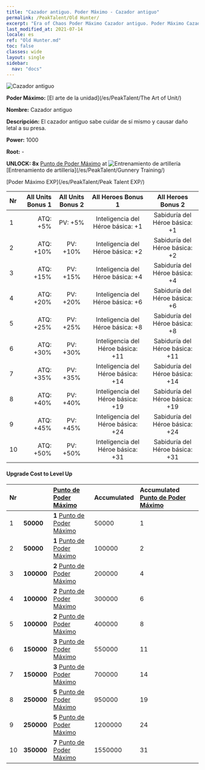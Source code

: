 ```yaml
---
title: "Cazador antiguo. Poder Máximo - Cazador antiguo"
permalink: /PeakTalent/Old Hunter/
excerpt: "Era of Chaos Poder Máximo Cazador antiguo. Poder Máximo Cazador antiguo. Cazador antiguo"
last_modified_at: 2021-07-14
locale: es
ref: "Old Hunter.md"
toc: false
classes: wide
layout: single
sidebar:
  nav: "docs"
---
```


  ![Cazador antiguo](/images/pt/talent_2010.png)

  **Poder Máximo:** [El arte de la unidad](/es/PeakTalent/The Art of Unit/)

  **Nombre:** Cazador antiguo

  **Descripción:** El cazador antiguo sabe cuidar de sí mismo y causar daño letal a su presa.

  **Power:** 1000

  **Root:** -

  **UNLOCK: 8x** [Punto de Poder Máximo](/ItemsES/con_934/) at ![Entrenamiento de artillería](/images/pt/talent_2008.png) [Entrenamiento de artillería](/es/PeakTalent/Gunnery Training/)

  [Poder Máximo EXP](/es/PeakTalent/Peak Talent EXP/)

  | Nr | All Units Bonus 1 | All Units Bonus 2 | All Heroes Bonus 1 | All Heroes Bonus 2 |
  |:---|--------------:|:-------------:|:-------------:|:-------------:|
  | 1 | ATQ: +5% | PV: +5% | Inteligencia del Héroe básica: +1 | Sabiduría del Héroe básica: +1 |
  | 2 | ATQ: +10% | PV: +10% | Inteligencia del Héroe básica: +2 | Sabiduría del Héroe básica: +2 |
  | 3 | ATQ: +15% | PV: +15% | Inteligencia del Héroe básica: +4 | Sabiduría del Héroe básica: +4 |
  | 4 | ATQ: +20% | PV: +20% | Inteligencia del Héroe básica: +6 | Sabiduría del Héroe básica: +6 |
  | 5 | ATQ: +25% | PV: +25% | Inteligencia del Héroe básica: +8 | Sabiduría del Héroe básica: +8 |
  | 6 | ATQ: +30% | PV: +30% | Inteligencia del Héroe básica: +11 | Sabiduría del Héroe básica: +11 |
  | 7 | ATQ: +35% | PV: +35% | Inteligencia del Héroe básica: +14 | Sabiduría del Héroe básica: +14 |
  | 8 | ATQ: +40% | PV: +40% | Inteligencia del Héroe básica: +19 | Sabiduría del Héroe básica: +19 |
  | 9 | ATQ: +45% | PV: +45% | Inteligencia del Héroe básica: +24 | Sabiduría del Héroe básica: +24 |
  | 10 | ATQ: +50% | PV: +50% | Inteligencia del Héroe básica: +31 | Sabiduría del Héroe básica: +31 |


#### Upgrade Cost to Level Up

  | Nr | <i class="fas fa-coins"/> | [Punto de Poder Máximo](/ItemsES/con_934/) | Accumulated <i class="fas fa-coins"/> | Accumulated [Punto de Poder Máximo](/ItemsES/con_934/) |
  |:---|:--------------|:-------------|:-------------|:-------------|
  | 1 | **50000** | **1** [Punto de Poder Máximo](/ItemsES/con_934/) | 50000 | 1 |
  | 2 | **50000** | **1** [Punto de Poder Máximo](/ItemsES/con_934/) | 100000 | 2 |
  | 3 | **100000** | **2** [Punto de Poder Máximo](/ItemsES/con_934/) | 200000 | 4 |
  | 4 | **100000** | **2** [Punto de Poder Máximo](/ItemsES/con_934/) | 300000 | 6 |
  | 5 | **100000** | **2** [Punto de Poder Máximo](/ItemsES/con_934/) | 400000 | 8 |
  | 6 | **150000** | **3** [Punto de Poder Máximo](/ItemsES/con_934/) | 550000 | 11 |
  | 7 | **150000** | **3** [Punto de Poder Máximo](/ItemsES/con_934/) | 700000 | 14 |
  | 8 | **250000** | **5** [Punto de Poder Máximo](/ItemsES/con_934/) | 950000 | 19 |
  | 9 | **250000** | **5** [Punto de Poder Máximo](/ItemsES/con_934/) | 1200000 | 24 |
  | 10 | **350000** | **7** [Punto de Poder Máximo](/ItemsES/con_934/) | 1550000 | 31 |
